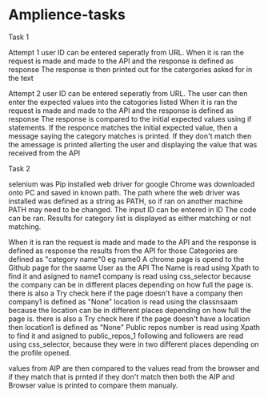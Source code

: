 # Amplience-tasks
Task 1

Attempt 1 user ID can be entered seperatly from URL.
When it is ran the request is made and made to the API and the response is defined as response
The response is then printed out for the catergories asked for in the text

Attempt 2 user ID can be entered seperatly from URL.
The user can then enter the expected values into the catogories listed
When it is ran the request is made and made to the API and the response is defined as response
The response is compared to the initial expected values using if statements. If the responce matches the initial expected value, then a message saying the category matches is printed. 
If they don't match then the amessage is printed allerting the user and displaying the value that was received from the API


Task 2

selenium was Pip installed
web driver for google Chrome was downloaded onto PC and saved in known path.
The path where the web driver was installed was defined as a string as PATH, so if ran on another machine PATH may need to be changed.
The input ID can be entered in ID
The code can be ran.
Results for category list is displayed as either matching or not matching.


When it is ran the request is made and made to the API and the response is defined as response
the results from the API for those Categories are defined as "category name"0 eg name0
A chrome page is opend to the Github page for the saame User as the API
The Name is read using Xpath to find it and asigned to name1
company is read using css_selector because the company can be in different places depending on how full the page is. there is also a Try check here if the page doesn't have a company then company1 is defined as "None"
location is read using the classnsaam because the location can be in different places depending on how full the page is. there is also a Try check here if the page doesn't have a location then location1 is defined as "None"
Public repos number is read using Xpath to find it and asigned to public_repos_1
following and followers are read using css_selector, because they were in two different places depending on the profile opened.

values from AIP are then compared to the values read from the browser and if they match that is prnted
if they don't match then both the AIP and Browser value is printed to compare them manualy.
